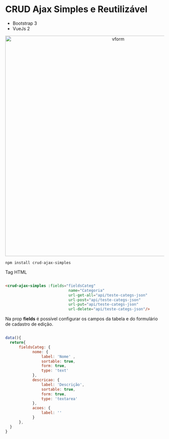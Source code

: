 # CRUD Ajax Simples e Reutilizável

- Bootstrap 3
- VueJs 2

<p align="center">
  <img src="https://i.imgur.com/Rq7pqhh.gif" width="700" alt="vform">
</p>

```
npm install crud-ajax-simples
```

Tag HTML

```html

<crud-ajax-simples :fields="fieldsCateg"
                            name="Categoria"
                            url-get-all="api/teste-categs-json"
                            url-post="api/teste-categs-json"
                            url-put="api/teste-categs-json"
                            url-delete="api/teste-categs-json"/>

```
Na prop **fields** é possível configurar os campos da tabela e do formulário de
cadastro de edição.

```js

data(){
  return{
      fieldsCateg: {
            nome: {
                label: 'Nome' ,
                sortable: true,
                form: true,
                type: 'text'
            },
            descricao: {
                label: 'Descrição',
                sortable: true,
                form: true,
                type: 'textarea'
            },
            acoes: {
                label: ''
            }
      },
  }
}

```
